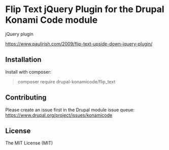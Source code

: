 Flip Text jQuery Plugin for the Drupal Konami Code module
=========

jQuery plugin 

https://www.paulirish.com/2009/flip-text-upside-down-jquery-plugin/

Installation
------------
Install with composer:

> composer require drupal-konamicode/flip_text


Contributing
------------
Please create an issue first in the Drupal module issue queue: https://www.drupal.org/project/issues/konamicode

License
------------
The MIT License (MIT)
